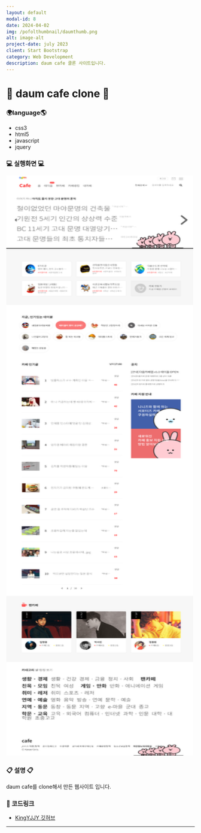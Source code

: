 ```yaml
---
layout: default
modal-id: 8
date: 2024-04-02
img: /pofolthumbnail/daumthumb.png
alt: image-alt
project-date: july 2023
client: Start Bootstrap
category: Web Development
description: daum cafe 클론 사이트입니다.
---
```



# 📢 daum cafe clone 🔧
### 🌍language🌎
- css3
- html5
- javascript
- jquery
  



### 💻 실행화면 💻
<img src="../img/project/daumclone/full.png" width="500" height="1550">  
 

### 📋 설명 📋

daum cafe를 clone해서 만든 웹사이트 입니다.

### 📌 코드링크 
- [KingYJJY 깃허브](https://github.com/kingyjjy/doum_clone_works "https://github.com/kingyjjy/doum_clone_works")


---